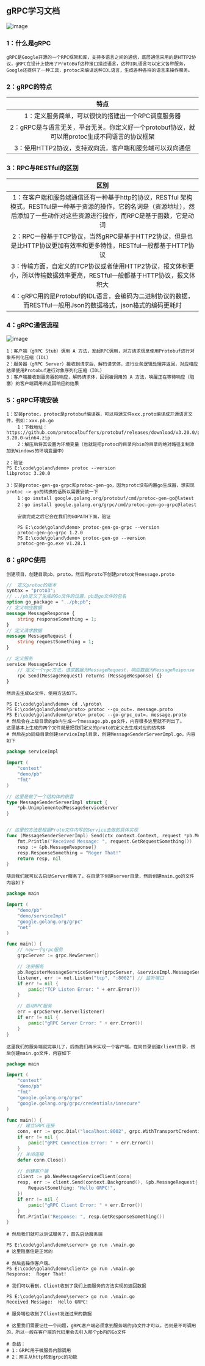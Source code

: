 ## gRPC学习文档

![image](https://user-images.githubusercontent.com/77761224/218545624-4d8ccfa9-a4fb-4205-bf53-b365557b61fa.png)

### 1：什么是gRPC

```shell
gRPC是Google开源的一个RPC框架和库，支持多语言之间的通信，底层通信采用的是HTTP2协议，gRPC在设计上使用了ProtoBuf这种接口描述语言，这种IDL语言可以定义各种服务，Google还提供了一种工具，protoc来编译这种IDL语言，生成各种各样的语言来操作服务。
```

### 2：gRPC的特点

|                             特点                             |
| :----------------------------------------------------------: |
|      1：定义服务简单，可以很快的搭建出一个RPC调度服务器      |
| 2：gRPC是与语言无关，平台无关。你定义好一个protobuf协议，就可以用protoc生成不同语言的协议框架 |
|   3：使用HTTP2协议，支持双向流，客户端和服务端可以双向通信   |

### 3：RPC与RESTful的区别

|                             区别                             |
| :----------------------------------------------------------: |
| 1：在客户端和服务端通信还有一种基于http的协议，RESTful 架构模式，RESTful是一种基于资源的操作，它的名词是（资源地址），然后添加了一些动作对这些资源进行操作，而RPC是基于函数，它是动词 |
| 2：RPC一般基于TCP协议，当然gRPC是基于HTTP2协议，但是也是比HTTP协议更加有效率和更多特性，RESTful一般都基于HTTP协议 |
| 3：传输方面，自定义的TCP协议或者使用HTTP2协议，报文体积更小，所以传输数据效率更高，RESTful一般都基于HTTP协议，报文体积大 |
| 4：gRPC用的是Protobuf的IDL语言，会编码为二进制协议的数据，而RESTful一般用Json的数据格式，json格式的编码更耗时 |

### 4：gRPC通信流程

![image](https://user-images.githubusercontent.com/77761224/218545684-e8ac5748-723b-4e7f-9b94-97e8efb9ad0c.png)

```shell
1：客户端（gRPC Stub）调用 A 方法，发起RPC调用，对方请求信息使用Protobuf进行对象系列化压缩（IDL）
2：服务器（gRPC Server）接收到请求后，解码请求体，进行业务逻辑处理并返回，对应相应结果使用Protobuf进行对象序列化压缩（IDL）
3：客户端接收到服务器的响应，解码请求体，回调被调用的 A 方法，唤醒正在等待响应（阻塞）的客户端调用并返回响应的结果
```

### 5：gRPC环境安装

```shell
1：安装protoc，protoc是protobuf编译器，可以将源文件xxx.proto编译成开源语言文件，例如：xxx.pb.go
	1：下载地址：https://github.com/protocolbuffers/protobuf/releases/download/v3.20.0/protoc-3.20.0-win64.zip
	2：解压后将其设置为环境变量（也就是把protoc的目录内bin的目录的绝对路径复制添加到Windows的环境变量中）

2：验证
PS E:\code\goland\demo> protoc --version
libprotoc 3.20.0

3：安装protoc-gen-go-grpc和protoc-gen-go，因为protc没有内置go生成器，想实现protoc -> go的转换的话所以需要安装一下
	1：go install google.golang.org/protobuf/cmd/protoc-gen-go@latest
	2：go install google.golang.org/grpc/cmd/protoc-gen-go-grpc@latest
	
	安装完成之后它会在我们的GOPATH下面，验证
	
	PS E:\code\goland\demo> protoc-gen-go-grpc --version
	protoc-gen-go-grpc 1.2.0
	PS E:\code\goland\demo> protoc-gen-go --version     
	protoc-gen-go.exe v1.28.1
```

### 6：gRPC使用

```shell
创建项目，创建目录pb，proto，然后再proto下创建proto文件message.proto
```

```protobuf
//  定义protoc的版本
syntax = "proto3";
// ../pb定义了生成的Go文件的位置，pb是go文件的包名
option go_package = "../pb;pb";
// 定义响应数据
message MessageResponse {
    string responseSomething = 1;
}
// 定义请求数据
message MessageRequest {
    string requestSomething = 1;
}

// 定义服务
service MessageService {
    // 定义一个rpc方法，请求数据为MessageRequest，响应数据为MessageResponse
    rpc Send(MessageRequest) returns (MessageResponse) {}
}
```

```shell
然后去生成Go文件，使用方法如下。

PS E:\code\goland\demo> cd .\proto\
PS E:\code\goland\demo\proto> protoc --go_out=. message.proto
PS E:\code\goland\demo\proto> protoc --go-grpc_out=. message.proto
# 然后会在上级目录的pb内生成一个message.pb.go文件，内容很多这里就不列出了。
这里基本上生成的两个文件就是把我们定义的proto的定义去生成对应的结构体
# 然后在pb同级目录创建serviceImpl目录，创建MessageSenderServerImpl.go，内容如下
```

```go
package serviceImpl

import (
	"context"
	"demo/pb"
	"fmt"
)

// 这里是做了一个结构体的嵌套
type MessageSenderServerImpl struct {
	*pb.UnimplementedMessageServiceServer
}


// 这里的方法是根据Proto文件内写的Service去做的具体实现
func (MessageSenderServerImpl) Send(ctx context.Context, request *pb.MessageRequest) (*pb.MessageResponse, error) {
	fmt.Println("Received Message: ", request.GetRequestSomething())
	resp := &pb.MessageResponse{}
	resp.ResponseSomething = "Roger That!"
	return resp, nil
}
```

```shell
随后我们就可以去启动Server服务了，在目录下创建server目录，然后创建main.go的文件内容如下
```

```go
package main

import (
	"demo/pb"
	"demo/serviceImpl"
	"google.golang.org/grpc"
	"net"
)

func main() {
	// new一个grpc服务
	grpcServer := grpc.NewServer()

	// 注册服务
	pb.RegisterMessageServiceServer(grpcServer, &serviceImpl.MessageSenderServerImpl{})
	listener, err := net.Listen("tcp", ":8002") // 监听端口
	if err != nil {
		panic("TCP Listen Error: " + err.Error())
	}

	// 启动RPC服务
	err = grpcServer.Serve(listener)
	if err != nil {
		panic("gRPC Server Error: " + err.Error())
	}
}
```

```shell
这里我们的服务端就完事儿了，后面我们再来实现一个客户端，在同目录创建client目录，然后创建main.go文件，内容如下
```

```go
package main

import (
	"context"
	"demo/pb"
	"fmt"
	"google.golang.org/grpc"
	"google.golang.org/grpc/credentials/insecure"
)

func main() {
	// 建立GRPC连接
	conn, err := grpc.Dial("localhost:8002", grpc.WithTransportCredentials(insecure.NewCredentials()))
	if err != nil {
		panic("gRPC Connection Error: " + err.Error())
	}
	// 关闭连接
	defer conn.Close()

	// 创建客户端
	client := pb.NewMessageServiceClient(conn)
	resp, err := client.Send(context.Background(), &pb.MessageRequest{
		RequestSomething: "Hello GRPC!",
	})
	if err != nil {
		panic("gRPC Client Error: " + err.Error())
	}
	fmt.Println("Response: ", resp.GetResponseSomething())
}

```

```shell
# 然后我们就可以测试服务了，首先启动服务端

PS E:\code\goland\demo\server> go run .\main.go
# 这里阻塞住是正常的

# 然后去操作客户端。
PS E:\code\goland\demo\client> go run .\main.go
Response:  Roger That!

# 我们可以看到，Client收到了我们上面服务的方法实现的返回数据

PS E:\code\goland\demo\server> go run .\main.go
Received Message:  Hello GRPC!

# 服务端也收到了Client发送过来的数据

# 这里我们需要记住一个问题，gRPC客户端必须拿到服务端的pb文件才可以，否则是不可调用的，所以一般在客户端的代码里会去引入那个pb内的Go文件

# 总结：
# 1：GRPC用于微服务内部调用
# 2：网关从http转到grpc的功能
```


